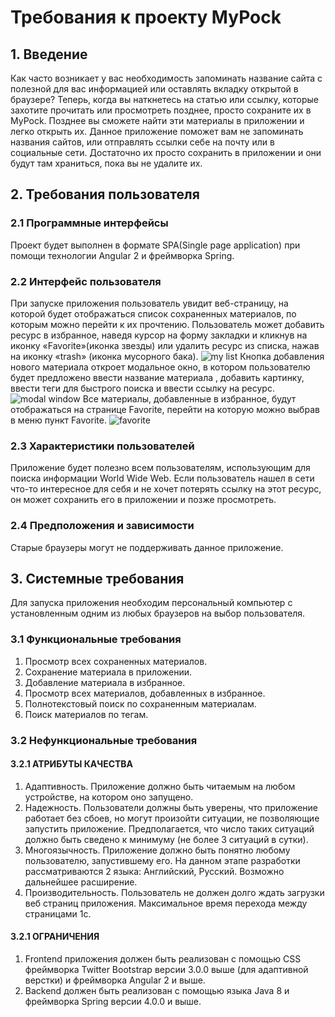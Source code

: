 # Требования к проекту MyPock
## 1. Введение
Как часто возникает у вас необходимость запоминать название сайта с полезной для вас информацией или оставлять вкладку открытой в браузере?
Теперь, когда вы наткнетесь на статью или ссылку, которые захотите прочитать или просмотреть позднее, просто сохраните их в MyPock.
Позднее вы сможете найти эти материалы в приложении и легко открыть их.
Данное приложение поможет вам не запоминать названия сайтов, или отправлять   ссылки  себе на почту или в социальные сети. Достаточно их просто сохранить в приложении и они будут там храниться, пока вы не удалите их.

## 2. Требования пользователя
### 2.1 Программные интерфейсы
Проект будет выполнен в формате SPA(Single page application)  при помощи технологии Angular 2 и фреймворка Spring.  
### 2.2 Интерфейс пользователя
При запуске приложения пользователь увидит веб-страницу, на которой будет отображаться список сохраненных материалов, по которым можно перейти к их прочтению. Пользователь может добавить ресурс в избранное, наведя курсор на форму закладки и кликнув на иконку «Favorite»(иконка звезды) или удалить ресурс из списка, нажав на иконку «trash» (иконка мусорного бака).
![my list](https://user-images.githubusercontent.com/26232533/31591254-634a36b4-b226-11e7-97c6-bf782277d19c.png)
Кнопка добавления нового материала откроет модальное окно, в котором пользователю будет предложено ввести название материала , добавить картинку, ввести теги для быстрого поиска и ввести ссылку на ресурс. 
![modal window](https://user-images.githubusercontent.com/26232533/31591291-de4b6cc0-b226-11e7-9021-5f70b20e67d1.png)
Все материалы, добавленные в избранное, будут отображаться на странице Favorite, перейти на которую можно выбрав в меню пункт Favorite. 
![favorite](https://user-images.githubusercontent.com/26232533/31591297-ed0ced9c-b226-11e7-8d32-8b953319b500.png)
### 2.3 Характеристики пользователей  
Приложение будет полезно всем пользователям, использующим для поиска информации World Wide Web. Если пользователь нашел в сети что-то интересное для себя и не хочет потерять ссылку на этот ресурс, он может сохранить его в приложении и позже просмотреть.
### 2.4 Предположения и зависимости
Старые браузеры могут не поддерживать данное приложение.
## 3. Системные требования
Для запуска приложения необходим персональный компьютер с установленным одним из любых браузеров на выбор пользователя.
### 3.1 Функциональные требования
1) Просмотр всех сохраненных материалов.
2) Сохранение материала в приложении.
3) Добавление материала в избранное.
4) Просмотр всех материалов, добавленных в избранное.
5) Полнотекстовый поиск по сохраненным материалам.
6) Поиск материалов по тегам.
### 3.2 Нефункциональные требования
#### 3.2.1 АТРИБУТЫ КАЧЕСТВА
1) Адаптивность. Приложение должно быть читаемым на любом устройстве, на котором оно запущено.
2) Надежность. Пользователи должны быть уверены, что приложение работает без сбоев, но могут произойти ситуации, не позволяющие запустить приложение.
Предполагается, что число таких ситуаций должно быть сведено к минимуму (не более 3 ситуаций в сутки). 
3) Многоязычность. Приложение должно быть понятно любому пользователю, запустившему его. На данном этапе разработки рассматриваются 2 языка: Английский, Русский. Возможно дальнейшее расширение.
4) Производительность. Пользователь не должен долго ждать загрузки веб страниц приложения. Максимальное время перехода между страницами 1с.
#### 3.2.1 ОГРАНИЧЕНИЯ
1) Frontend приложения должен быть реализован с помощью  CSS фреймворка Twitter Bootstrap версии 3.0.0 выше (для адаптивной верстки) и  фреймворка Angular 2 и выше.
2)  Backend должен быть реализован с помощью языка Java 8 и фреймворка Spring  версии 4.0.0 и выше.
